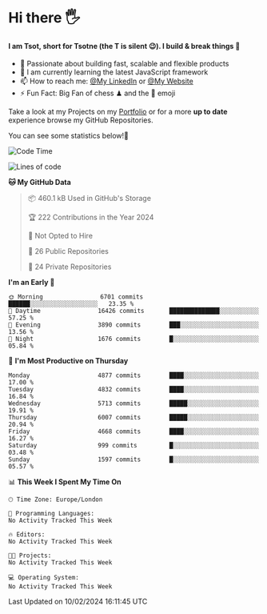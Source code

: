 # Hi there :raised_hand_with_fingers_splayed:
#### I am Tsot, short for Tsotne (the T is silent :wink:). I build & break things :space_invader:
- :telescope: Passionate about building fast, scalable and flexible products
- :seedling: I am currently learning the latest JavaScript framework 
- :mailbox: How to reach me: [@My LinkedIn](https://www.linkedin.com/in/tsotne-gvadzabia/) or [@My Website](https://tsotne.co.uk/contact)
- :zap: Fun Fact: Big Fan of chess ♟ and the 👾 emoji

Take a look at my Projects on my [Portfolio](https://tsotne.co.uk/) or for a more **up to date** experience browse my GitHub Repositories.

You can see some statistics below!:space_invader:
<!--START_SECTION:waka-->
![Code Time](http://img.shields.io/badge/Code%20Time-761%20hrs%202%20mins-blue)

![Lines of code](https://img.shields.io/badge/From%20Hello%20World%20I%27ve%20Written-10.4%20million%20lines%20of%20code-blue)

**🐱 My GitHub Data** 

> 📦 460.1 kB Used in GitHub's Storage 
 > 
> 🏆 222 Contributions in the Year 2024
 > 
> 🚫 Not Opted to Hire
 > 
> 📜 26 Public Repositories 
 > 
> 🔑 24 Private Repositories 
 > 
**I'm an Early 🐤** 

```text
🌞 Morning                6701 commits        ██████░░░░░░░░░░░░░░░░░░░   23.35 % 
🌆 Daytime                16426 commits       ██████████████░░░░░░░░░░░   57.25 % 
🌃 Evening                3890 commits        ███░░░░░░░░░░░░░░░░░░░░░░   13.56 % 
🌙 Night                  1676 commits        █░░░░░░░░░░░░░░░░░░░░░░░░   05.84 % 
```
📅 **I'm Most Productive on Thursday** 

```text
Monday                   4877 commits        ████░░░░░░░░░░░░░░░░░░░░░   17.00 % 
Tuesday                  4832 commits        ████░░░░░░░░░░░░░░░░░░░░░   16.84 % 
Wednesday                5713 commits        █████░░░░░░░░░░░░░░░░░░░░   19.91 % 
Thursday                 6007 commits        █████░░░░░░░░░░░░░░░░░░░░   20.94 % 
Friday                   4668 commits        ████░░░░░░░░░░░░░░░░░░░░░   16.27 % 
Saturday                 999 commits         █░░░░░░░░░░░░░░░░░░░░░░░░   03.48 % 
Sunday                   1597 commits        █░░░░░░░░░░░░░░░░░░░░░░░░   05.57 % 
```


📊 **This Week I Spent My Time On** 

```text
🕑︎ Time Zone: Europe/London

💬 Programming Languages: 
No Activity Tracked This Week

🔥 Editors: 
No Activity Tracked This Week

🐱‍💻 Projects: 
No Activity Tracked This Week

💻 Operating System: 
No Activity Tracked This Week
```


 Last Updated on 10/02/2024 16:11:45 UTC
<!--END_SECTION:waka-->
